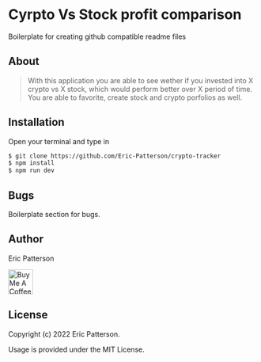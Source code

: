 # Cyrpto Vs Stock profit comparison

Boilerplate for creating github compatible readme files

## About

> With this application you are able to see wether if you invested into X crypto vs X stock, which would perform better over X period of time. You are able to favorite, create stock and crypto porfolios as well. 

## Installation

Open your terminal and type in

```sh
$ git clone https://github.com/Eric-Patterson/crypto-tracker
$ npm install
$ npm run dev
```

## Bugs

Boilerplate section for bugs.

## Author

Eric Patterson

<a href="https://www.linkedin.com/in/ericlpatterson/" target="_blank"><img src="https://cdn-icons-png.flaticon.com/512/174/174857.png" alt="Buy Me A Coffee" style="height: 50px !important;width: auto !important;"></a>
## License

Copyright (c) 2022 Eric Patterson.

Usage is provided under the MIT License.
